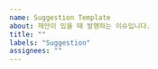 ```yaml
---
name: Suggestion Template
about: 제안이 있을 때 발행하는 이슈입니다.
title: ""
labels: "Suggestion"
assignees: ""
---
```


<!-- 제안과 제안의 이유 명시 -->
<!-- 구제적인 실현 방법이 있을 경우 명시 -->
<!-- 참고 자료가 있을 경우 첨부 -->

